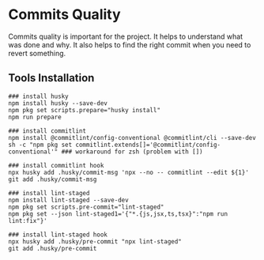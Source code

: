 # Commits Quality

Commits quality is important for the project. 
It helps to understand what was done and why. 
It also helps to find the right commit when you need to revert something.

## Tools Installation

```shell
### install husky
npm install husky --save-dev
npm pkg set scripts.prepare="husky install"
npm run prepare

### install commitlint
npm install @commitlint/config-conventional @commitlint/cli --save-dev
sh -c "npm pkg set commitlint.extends[]='@commitlint/config-conventional'" ### workaround for zsh (problem with [])

### install commitlint hook
npx husky add .husky/commit-msg 'npx --no -- commitlint --edit ${1}'
git add .husky/commit-msg

### install lint-staged
npm install lint-staged --save-dev
npm pkg set scripts.pre-commit="lint-staged"
npm pkg set --json lint-staged1='{"*.{js,jsx,ts,tsx}":"npm run lint:fix"}'

### install lint-staged hook
npx husky add .husky/pre-commit "npx lint-staged"
git add .husky/pre-commit
```